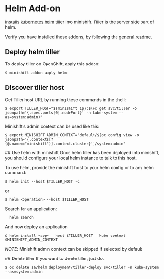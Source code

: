 # Helm Add-on
Installs [kubernetes helm](https://github.com/kubernetes/helm) tiller into minishift. Tiller is the server side part of helm.

Verify you have installed these addons, by following the [general readme](../../Readme.adoc#download-and-use-community-add-ons).

## Deploy helm tiller
To deploy tiller on OpenShift, apply this addon:

```
$ minishift addon apply helm
```

## Discover tiller host
Get Tiller host URL by running these commands in the shell:

```
$ export TILLER_HOST="${minishift ip}:$(oc get svc/tiller -o jsonpath='{.spec.ports[0].nodePort}' -n kube-system --as=system:admin)"
```

Minishift's admin context can be used like this:

```
$ export MINISHIFT_ADMIN_CONTEXT="default/$(oc config view -o jsonpath='{.contexts[?(@.name=="minishift")].context.cluster}')/system:admin"
```

## Use helm with minishift
Once helm tiller has been deployed into minishift, you should configure your local helm instance to talk to this host.

To use helm, provide the minishift host to your helm config or to any helm command:

```
$ helm init --host $TILLER_HOST -c
```

or 

```
$ helm <operation> --host $TILLER_HOST
```

Search for an application:

```
  helm search
```


And now deploy an application

```
$ helm install <app> --host $TILLER_HOST --kube-context $MINISHIFT_ADMIN_CONTEXT
```

_NOTE_: Minishift admin context can be skipped if selected by default

## Delete tiller
If you want to delete tiller, just do:

```
$ oc delete sa/helm deployment/tiller-deploy svc/tiller -n kube-system --as=system:admin
```
